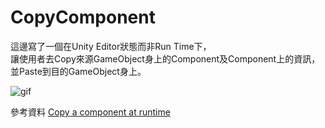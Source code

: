 # CopyComponent
這邊寫了一個在Unity Editor狀態而非Run Time下，  
讓使用者去Copy來源GameObject身上的Component及Component上的資訊，  
並Paste到目的GameObject身上。  

![gif](http://i.imgur.com/LJDzkJz.gif)  

參考資料
[Copy a component at runtime](http://answers.unity3d.com/questions/458207/copy-a-component-at-runtime.html)
